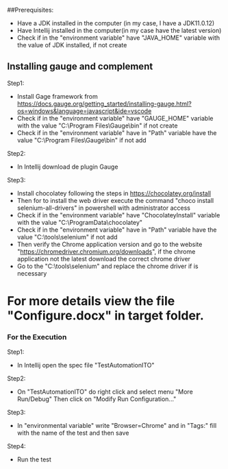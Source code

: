 ##Prerequisites:

* Have a JDK installed in the computer (in my case, I have a JDK11.0.12)
* Have Intellij installed in the computer(in my case have the latest version)
* Check if in the "environment variable" have "JAVA_HOME" variable with the value of JDK installed, if not create

## Installing gauge and complement

Step1:
* Install Gage framework from https://docs.gauge.org/getting_started/installing-gauge.html?os=windows&language=javascript&ide=vscode
* Check if in the "environment variable" have "GAUGE_HOME" variable with the value "C:\Program Files\Gauge\bin" if not create
* Check if in the "environment variable" have in "Path" variable have the value "C:\Program Files\Gauge\bin" if not add

Step2:
* In Intellij download de plugin Gauge

Step3:
* Install chocolatey following the steps in https://chocolatey.org/install
* Then for to install the web driver execute the command "choco install selenium-all-drivers" in powershell with administrator access
* Check if in the "environment variable" have "ChocolateyInstall" variable with the value "C:\ProgramData\chocolatey"
* Check if in the "environment variable" have in "Path" variable have the value "C:\tools\selenium" if not add
* Then verify the Chrome application version and go to the website "https://chromedriver.chromium.org/downloads", if the chrome application not the latest download the correct chrome driver
* Go to the "C:\tools\selenium" and replace the chrome driver if is necessary

# For more details view the file "Configure.docx" in target folder. 

### For the Execution

Step1:
* In Intellij open the spec file "TestAutomationITO"

Step2:
* On "TestAutomationITO" do right click and select menu "More Run/Debug" Then click on "Modify Run Configuration..."

Step3:
* In "environmental variable" write "Browser=Chrome" and in "Tags:" fill with the name of the test and then save

Step4:
* Run the test